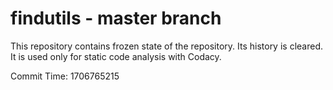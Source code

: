 # findutils - master branch

This repository contains frozen state of the repository.
Its history is cleared. It is used only for static code
analysis with Codacy.

Commit Time: 1706765215